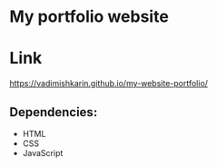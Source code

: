# My portfolio website

# Link

https://vadimishkarin.github.io/my-website-portfolio/

## Dependencies:

- HTML
- CSS
- JavaScript
